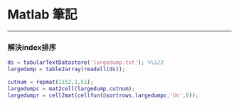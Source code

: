 # Matlab 筆記
------
### 解決index排序
```matlab
ds = tabularTextDatastore('largedump.txt'); %%123
largedump = table2array(readall(ds));

cutnum = repmat(1152,1,51);
largedumpc = mat2cell(largedump,cutnum);
largedumpr = cell2mat(cellfun(@sortrows,largedumpc,'Un',0));
```
